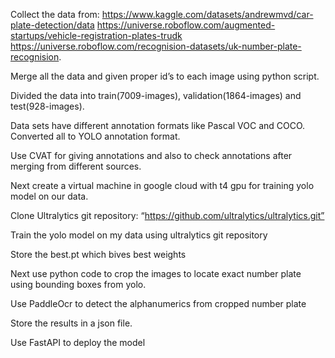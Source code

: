 Collect the data from:
https://www.kaggle.com/datasets/andrewmvd/car-plate-detection/data
https://universe.roboflow.com/augmented-startups/vehicle-registration-plates-trudk
https://universe.roboflow.com/recognision-datasets/uk-number-plate-recognision.

Merge all the data and given proper id’s to each image using python script.

Divided the data into train(7009-images), validation(1864-images) and test(928-images). 

Data sets have different annotation formats like Pascal VOC and COCO. Converted all to YOLO annotation format.

Use CVAT for giving annotations and also to check annotations after merging from different sources.



Next create a virtual machine in google cloud with t4 gpu for training yolo model on our data.

Clone Ultralytics git repository: “https://github.com/ultralytics/ultralytics.git”

Train the yolo model on my data using ultralytics git repository

Store the best.pt which bives best weights

Next use python code to crop the images to locate exact number plate using bounding boxes from yolo.

Use PaddleOcr to detect the alphanumerics from cropped number plate

Store the results in a json file.

Use FastAPI to deploy the model


